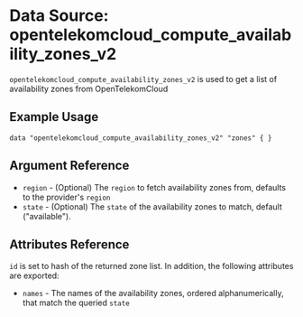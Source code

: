 # Data Source: opentelekomcloud_compute_availability_zones_v2

`opentelekomcloud_compute_availability_zones_v2` is used to get a list of availability zones from OpenTelekomCloud

## Example Usage

```hcl
data "opentelekomcloud_compute_availability_zones_v2" "zones" { }
```

## Argument Reference

* `region` - (Optional) The `region` to fetch availability zones from, defaults to the provider's `region`
* `state` - (Optional) The `state` of the availability zones to match, default ("available").


## Attributes Reference

`id` is set to hash of the returned zone list. In addition, the following attributes
are exported:

* `names` - The names of the availability zones, ordered alphanumerically, that match the queried `state`
